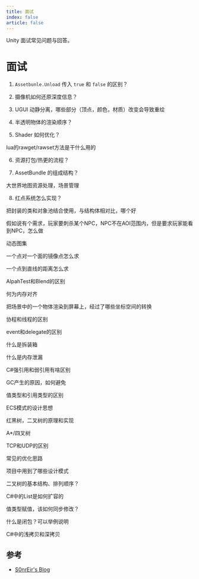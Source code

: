 ```yaml
---
title: 面试
index: false
article: false
---
```


Unity 面试常见问题与回答。

<!-- more -->

# 面试

1. `Assetbunle.Unload` 传入 `true` 和 `false` 的区别？

2. 摄像机如何还原深度信息？

3. UGUI 动静分离，哪些部分（顶点，颜色，材质）改变会导致重绘

4. 半透明物体的渲染顺序？

5. Shader 如何优化？

lua的rawget/rawset方法是干什么用的

6. 资源打包/热更的流程？

7. AssetBundle 的组成结构？

大世界地图资源处理，场景管理

8. 红点系统怎么实现？

把封装的类和对象池结合使用，与结构体相对比，哪个好

假如说有个需求，玩家要刺杀某个NPC，NPC不在AOI范围内，但是要求玩家能看到NPC，怎么做

动态图集

一个点对一个面的镜像点怎么求

一个点到直线的距离怎么求


AlpahTest和Blend的区别

何为内存对齐

把场景中的一个物体渲染到屏幕上，经过了哪些坐标空间的转换

协程和线程的区别

event和delegate的区别

什么是拆装箱

什么是内存泄漏

C#强引用和弱引用有啥区别

GC产生的原因，如何避免

值类型和引用类型的区别

ECS模式的设计思想

红黑树，二叉树的原理和实现

A*/四叉树

TCP和UDP的区别

常见的优化思路

项目中用到了哪些设计模式

二叉树的基本结构、排列顺序？

C#中的List是如何扩容的

值类型赋值，该如何同步修改？

什么是闭包？可以举例说明

C#中的浅拷贝和深拷贝

## 参考

* [S0nrEir's Blog](https://s0nreir.github.io/)